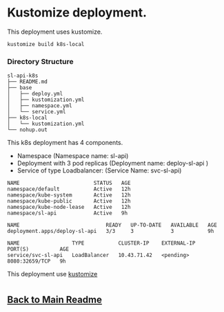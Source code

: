 # Kustomize deployment.
This deployment uses kustomize.
```sh=
kustomize build k8s-local
```
### Directory Structure
```
sl-api-k8s
├── README.md
├── base
│   ├── deploy.yml
│   ├── kustomization.yml
│   ├── namespace.yml
│   └── service.yml
├── k8s-local
│   └── kustomization.yml
└── nohup.out

````

This k8s deployment has 4 components.
* Namespace (Namespace name: sl-api)
* Deployment with 3 pod replicas (Deployment name: deploy-sl-api )
* Service of type Loadbalancer: (Service Name: svc-sl-api)
```sh=
NAME                        STATUS   AGE
namespace/default           Active   12h
namespace/kube-system       Active   12h
namespace/kube-public       Active   12h
namespace/kube-node-lease   Active   12h
namespace/sl-api            Active   9h

NAME                            READY   UP-TO-DATE   AVAILABLE   AGE
deployment.apps/deploy-sl-api   3/3     3            3           9h

NAME                 TYPE           CLUSTER-IP    EXTERNAL-IP   PORT(S)          AGE
service/svc-sl-api   LoadBalancer   10.43.71.42   <pending>     8080:32659/TCP   9h
```

This deployment use [kustomize](https://kustomize.io/)


# 
## [Back to Main Readme](../README.md)